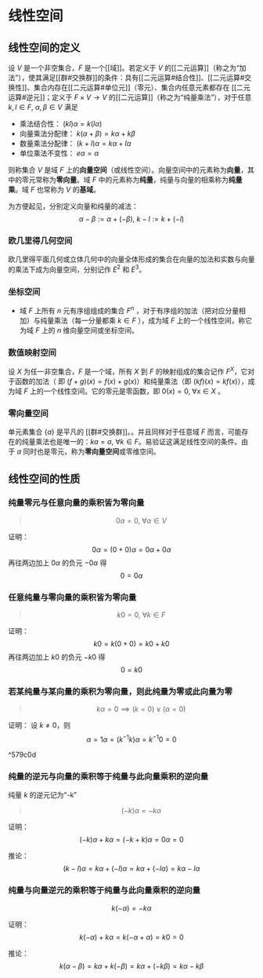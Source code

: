 # 线性空间

## 线性空间的定义

设 $V$ 是一个非空集合，$F$ 是一个[[域]]。若定义于 $V$ 的[[二元运算]]（称之为“加法”），使其满足[[群#交换群]]的条件：具有[[二元运算#结合性]]、[[二元运算#交换性]]、集合内存在[[二元运算#单位元]]（零元）、集合内任意元素都存在 [[二元运算#逆元]]；定义于 $F \times V \to V$ 的[[二元运算]]（称之为“纯量乘法”），对于任意 $k,l \in F,\ \alpha,\beta \in V$ 满足
+ 乘法结合性： $(kl)\alpha=k(l\alpha)$
+ 向量乘法分配律： $k(\alpha+\beta)=k\alpha+k\beta$
+ 数量乘法分配律： $(k+l)\alpha=k\alpha+l\alpha$
+ 单位乘法不变性： $e \alpha =\alpha$

则称集合 $V$ 是域 $F$ 上的**向量空间**（或线性空间）。向量空间中的元素称为**向量**，其中的零元常称为**零向量**。域 $F$ 中的元素称为**纯量**，纯量与向量的相乘称为**纯量乘**。域 $F$  也常称为 $V$ 的**基域**。

为方便起见，分别定义向量和纯量的减法：
$$\alpha-\beta:=\alpha+(-\beta),\ k-l:=k+(-l)$$

### 欧几里得几何空间

欧几里得平面几何或立体几何中的向量全体形成的集合在向量的加法和实数与向量的乘法下成为向量空间，分别记作 $E^2$ 和 $E^3$。

### 坐标空间

+ 域 $F$ 上所有 $n$ 元有序组组成的集合 $F^n$ ，对于有序组的加法（把对应分量相加）与纯量乘法（每一分量都乘 $k \in F$ ），成为域 $F$ 上的一个线性空间，称它为域 $F$ 上的 $n$ 维向量空间或坐标空间。

### 数值映射空间

设 $X$ 为任一非空集合，$F$ 是一个域，所有 $X$ 到 $F$ 的映射组成的集合记作 $F^X$，它对于函数的加法（ 即 $(f + g)(x) = f(x) + g(x)$）和纯量乘法（即 $(kf)(x)=kf(x)$），成为域 $F$ 上的一个线性空间。它的零元是零函数，即 $0(x)=0,\ \forall x \in X$ 。

### 零向量空间

单元素集合 $\{ a \}$ 是平凡的 [[群#交换群]]。。并且同样对于任意域 $F$ 而言，可能存在的纯量乘法也是唯一的：$k a=a,\ \forall k \in F$。易验证这满足线性空间的条件。由于 $a$ 同时也是零元，称为**零向量空间**或零维空间。

## 线性空间的性质

### 纯量零元与任意向量的乘积皆为零向量

> $$ 0 \alpha = 0 ,\ \forall \alpha \in V $$

证明：
$$ 0 \alpha = (0+0) \alpha = 0 \alpha + 0 \alpha  $$
再往两边加上 $0 \alpha$ 的负元  $-0 \alpha$ 得
$$ 0 = 0 \alpha  $$

### 任意纯量与零向量的乘积皆为零向量

> $$ k 0 = 0 ,\ \forall k \in F $$

证明：
$$ k 0 = k(0+0) = k0 + k0  $$
再往两边加上 $k0$ 的负元  $-k0$ 得
$$ 0 = k0 $$

### 若某纯量与某向量的乘积为零向量，则此纯量为零或此向量为零


> $$ k \alpha = 0 \implies (k=0)\vee (\alpha=0) $$

证明：
设 $k \neq 0$，则
$$ \alpha = 1\alpha=(k^{-1} k)\alpha=k^{-1} 0 =0 $$

^579c0d


### 纯量的逆元与向量的乘积等于纯量与此向量乘积的逆向量

纯量 $k$ 的逆元记为“-k”
> $$ (-k)\alpha=-k\alpha $$

证明：
$$ (-k)\alpha + k\alpha = (-k+k)\alpha=0\alpha=0 $$

推论：
$$ (k-l)\alpha=k\alpha+(-l)\alpha=k\alpha+(-l\alpha)=k\alpha-l\alpha $$

### 纯量与向量逆元的乘积等于纯量与此向量乘积的逆向量

$$k(-\alpha)=-k \alpha$$

证明：
$$ k(-\alpha) + k\alpha = k(-\alpha+\alpha)=k0=0 $$

推论：
$$ k(\alpha-\beta)=k\alpha+k(-\beta)=k\alpha+(-k\beta)=k\alpha-k\beta $$

